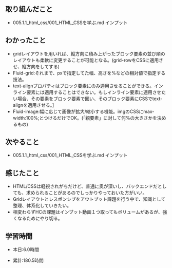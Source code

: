 ## 取り組んだこと
- 005.1.1_html_css/001_HTML_CSSを学ぶ.md インプット

 
## わかったこと
- gridレイアウトを用いれば、縦方向に積み上がったブロック要素の並び順のレイアウトも柔軟に変更することが可能となる。(grid-rowをCSSに適用させ、縦方向をしてする)
- Fluid-grid:それまで、pxで指定してた幅、高さを%などの相対値で指定する技法。
- text-alignプロパティはブロック要素にのみ適用させることができる。インライン要素には適用することはできない。もしインライン要素に適用させたい場合、その要素をブロック要素で囲い、そのブロック要素にCSSでtext-alignを適用させる。]
- Fluid-image:幅に応じて画像が拡大/縮小する機能。imgのCSSにmax-width:100%;とつけるだけでOK。(「親要素」に対して何%の大きさかを決めるもの)


## 次やること
- 005.1.1_html_css/001_HTML_CSSを学ぶ.md インプット

## 感じたこと
- HTML/CSSは軽視されがちだけど、普通に奥が深いし、バックエンドだとしても、求められることがあるのでしっかりやっておいた方がいい。
- Gridレイアウトとレスポンシブをアウトプット課題を行う中で、知識として整理、体系化していきたい。
- 相変わらずHCの課題はインプット動画１つ取ってもボリュームがあるが、強くなるためにやり切る。

## 学習時間
- 本日:6.0時間

- 累計:180.5時間

